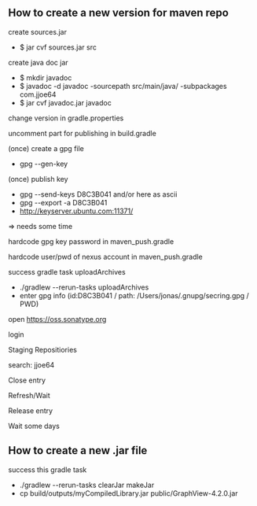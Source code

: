 How to create a new version for maven repo
--------------------------------------------
create sources.jar
- $ jar cvf sources.jar src

create java doc jar
- $ mkdir javadoc
- $ javadoc -d javadoc -sourcepath src/main/java/ -subpackages com.jjoe64
- $ jar cvf javadoc.jar javadoc

change version in gradle.properties

uncomment part for publishing in build.gradle

(once) create a gpg file
- gpg --gen-key

(once) publish key
- gpg --send-keys D8C3B041
and/or here as ascii
- gpg --export -a D8C3B041
- http://keyserver.ubuntu.com:11371/

=> needs some time

hardcode gpg key password in maven_push.gradle

hardcode user/pwd of nexus account in maven_push.gradle

success gradle task uploadArchives
-  ./gradlew --rerun-tasks uploadArchives
- enter gpg info (id:D8C3B041 / path: /Users/jonas/.gnupg/secring.gpg / PWD)

open https://oss.sonatype.org

login

Staging Repositiories

search: jjoe64

Close entry

Refresh/Wait

Release entry

Wait some days

How to create a new .jar file
--------------------------------
success this gradle task
- ./gradlew --rerun-tasks clearJar makeJar
- cp build/outputs/myCompiledLibrary.jar public/GraphView-4.2.0.jar
